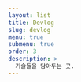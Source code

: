 ```yaml
---
layout: list
title: Devlog
slug: devlog
menu: true
submenu: true
order: 3
description: >
  기술들을 담아두는 곳.
---
```

